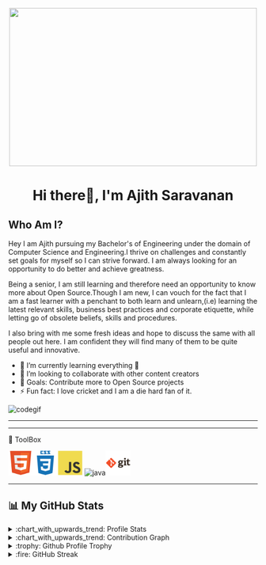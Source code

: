 <p align="center"> <img src="https://raw.githubusercontent.com/muthuannamalai12/muthuannamalai12/master/assets/hello.gif" width="500" height="320"  /> </p>
<h1 align="center">Hi there👋, I'm Ajith Saravanan </h1>
<!--

Want To Contact Me? 📱

[![Linkedin Badge](https://img.shields.io/badge/-Ajith%20Saravanan-blue?style=flat-square&logo=Linkedin&logoColor=white&link=https://www.linkedin.com/in/s-ajith/)](https://www.linkedin.com/in/s-ajith/)
[![Instagram Badge](https://img.shields.io/badge/-ajith27-purple?style=flat-square&logo=instagram&logoColor=white&link=https://www.instagram.com/_.ajith27._/?igshid=NDc0ODY0MjQ%3D)](https://www.instagram.com/_.ajith27._/?igshid=NDc0ODY0MjQ%3D)
[![Gmail Badge](https://img.shields.io/badge/-ajith7761@gmail.com-c14438?style=flat-square&logo=Gmail&logoColor=white&link=mailto:ajith7761@gmail.com/)](mailto:ajith7761@gmail.com)
[![Hashnode Badge](https://img.shields.io/badge/-@ajith27-03a57a?style=flat-square&labelColor=000000&logo=Hashnode&link=https://ajith75.hashnode.dev/)](https://ajith75.hashnode.dev/)



<!--
Here are some ideas to get you started:-->
<!--
- 🔭 I’m currently working on ...
- 🌱 I’m currently learning ...
- 👯 I’m looking to collaborate on ...
- 🤔 I’m looking for help with ...
- 💬 Ask me about ...
- 📫 How to reach me: ...
- 😄 Pronouns: ...
- ⚡ Fun fact: ...
-->
## Who Am I?
Hey I am Ajith pursuing my Bachelor's of Engineering under the domain of Computer Science and Engineering.I thrive on challenges and constantly set goals for myself so I can strive forward. I am always looking for an opportunity to do better and achieve greatness. 

Being a senior, I am still learning and therefore need an opportunity to know more about Open Source.Though I am new, I can vouch for the fact that I am a fast learner with a penchant to both learn and unlearn,(i.e) learning the latest relevant skills, business best practices and corporate etiquette, while letting go of obsolete beliefs, skills and procedures.

I also bring with me some fresh ideas and hope to discuss the same with all people out here. I am confident they will find many of them to be quite useful and innovative.

- 🌱 I’m currently learning everything 🤣
- 👯 I’m looking to collaborate with other content creators
- 🥅  Goals: Contribute more to Open Source projects
- ⚡ Fun fact: I love cricket and I am a die hard fan of it.

<p align="centre"> <img src="https://raw.githubusercontent.com/muthuannamalai12/muthuannamalai12/master/assets/code.gif" alt="codegif" width="500" height="320" /></p>

---

---


🧰 ToolBox 

<img src="https://github.com/devicons/devicon/blob/master/icons/html5/html5-original.svg" alt="HTML" width="50" height="50"/><img src="https://github.com/devicons/devicon/blob/master/icons/css3/css3-plain-wordmark.svg" alt="CSS" width="50" height="50"/><img src="https://github.com/devicons/devicon/blob/master/icons/javascript/javascript-original.svg" alt="JavaScript" width="50" height="50"/> <img src="https://seeklogo.com/images/J/java-logo-7F8B35BAB3-seeklogo.com.png" alt="java" width="50" height="50"><img src="https://github.com/devicons/devicon/blob/master/icons/git/git-original-wordmark.svg" alt="git" width="50" height="50"/>


---



## :bar_chart: My GitHub Stats

<details>
  <summary>:chart_with_upwards_trend: Profile Stats</summary>
  <br/>
  <img src="https://github-readme-stats.vercel.app/api?username=Ajithtech75&show_icons=true&theme=chartreuse-dark" alt="GitHub Stats" align="center" width="48%" />
  <img src="https://github-readme-stats.vercel.app/api/top-langs/?username=Ajithtech75&layout=compact&theme=chartreuse-dark&langs_count=6" alt="GitHub Top-Langs" align="center" width="40%" />
  <br/>
  <b>Note:</b> This is only a metric of the languages my public code on GitHub consists of and does not reflect my expertise or skill level.
</details>

<details>
   <summary>:chart_with_upwards_trend: Contribution Graph </summary>
   <br/>
   <img src="https://activity-graph.herokuapp.com/graph?username=Ajithtech75&theme=xcode" alt="Contribution Graph" align="center" />
</details>

<details>
  <summary>:trophy: Github Profile Trophy </summary>
  <br/>
  <img src="https://github-profile-trophy.vercel.app/?username=Ajithtech75&theme=nord"  alt="GitHub Profile Trophy" align="center" />
</details>
                                                                                                                                      
<details>
  <summary>:fire: GitHub Streak</summary>
  <br/>
  <img src="https://github-readme-streak-stats.herokuapp.com/?user=Ajithtech75&theme=dark&show-icons=true" alt="GitHub Streak" align="center" />
</details>
